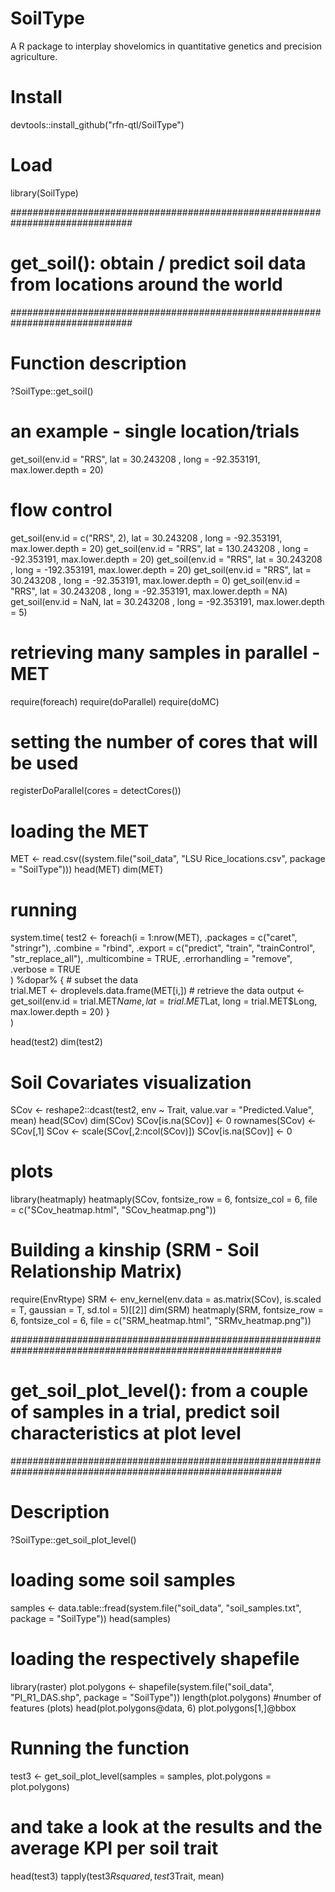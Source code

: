 # SoilType
A R package to interplay shovelomics in quantitative genetics and precision agriculture.

# Install
devtools::install_github("rfn-qtl/SoilType")

# Load
library(SoilType)

##############################################################################
# get_soil(): obtain / predict  soil data from locations around the world
##############################################################################

# Function description
?SoilType::get_soil()

# an example - single location/trials
get_soil(env.id = "RRS", lat = 30.243208 , long = -92.353191, max.lower.depth = 20)

# flow control
get_soil(env.id = c("RRS", 2), lat = 30.243208 , long = -92.353191, max.lower.depth = 20)
get_soil(env.id = "RRS", lat = 130.243208 , long = -92.353191, max.lower.depth = 20)
get_soil(env.id = "RRS", lat = 30.243208 , long = -192.353191, max.lower.depth = 20)
get_soil(env.id = "RRS", lat = 30.243208 , long = -92.353191, max.lower.depth = 0)
get_soil(env.id = "RRS", lat = 30.243208 , long = -92.353191, max.lower.depth = NA)
get_soil(env.id = NaN, lat = 30.243208 , long = -92.353191, max.lower.depth = 5)


# retrieving many samples in parallel - MET
require(foreach)
require(doParallel)
require(doMC)
# setting the number of cores that will be used
registerDoParallel(cores = detectCores())

# loading the MET
MET <- read.csv((system.file("soil_data", "LSU Rice_locations.csv", package = "SoilType")))
head(MET)
dim(MET)

# running
system.time(
  test2 <- foreach(i = 1:nrow(MET), 
                   .packages = c("caret", "stringr"), 
                   .combine = "rbind",
                   .export = c("predict", "train", "trainControl", "str_replace_all"),
                   .multicombine = TRUE, 
                   .errorhandling = "remove",
                   .verbose = TRUE    
  ) %dopar% {
    # subset the data  
    trial.MET <- droplevels.data.frame(MET[i,])
    # retrieve the data
    output <- get_soil(env.id = trial.MET$Name, 
                       lat = trial.MET$Lat, 
                       long = trial.MET$Long, 
                       max.lower.depth = 20)
  }   
)

head(test2)
dim(test2)

# Soil Covariates visualization
SCov <- reshape2::dcast(test2, env ~ Trait, value.var = "Predicted.Value", mean)
head(SCov)
dim(SCov)
SCov[is.na(SCov)] <- 0
rownames(SCov) <- SCov[,1]
SCov <- scale(SCov[,2:ncol(SCov)])
SCov[is.na(SCov)] <- 0

# plots
library(heatmaply)
heatmaply(SCov, 
          fontsize_row = 6,
          fontsize_col = 6,
          file = c("SCov_heatmap.html", "SCov_heatmap.png"))

# Building a kinship (SRM - Soil Relationship Matrix)
require(EnvRtype)
SRM <- env_kernel(env.data = as.matrix(SCov), is.scaled = T, gaussian = T, sd.tol = 5)[[2]]
dim(SRM)
heatmaply(SRM, 
          fontsize_row = 6,
          fontsize_col = 6,
          file = c("SRM_heatmap.html", "SRMv_heatmap.png"))

#########################################################################################################
# get_soil_plot_level(): from a couple of samples in a trial, predict  soil characteristics at plot level
#########################################################################################################

# Description
?SoilType::get_soil_plot_level()

# loading some soil samples
samples <- data.table::fread(system.file("soil_data", "soil_samples.txt", package = "SoilType"))
head(samples)

# loading the respectively shapefile
library(raster)
plot.polygons <- shapefile(system.file("soil_data", "PI_R1_DAS.shp", package = "SoilType"))
length(plot.polygons) #number of features (plots)
head(plot.polygons@data, 6)
plot.polygons[1,]@bbox

# Running the function
test3 <- get_soil_plot_level(samples = samples, plot.polygons = plot.polygons)

# and take a look at the results and the average KPI per soil trait
head(test3)
tapply(test3$Rsquared, test3$Trait, mean)
